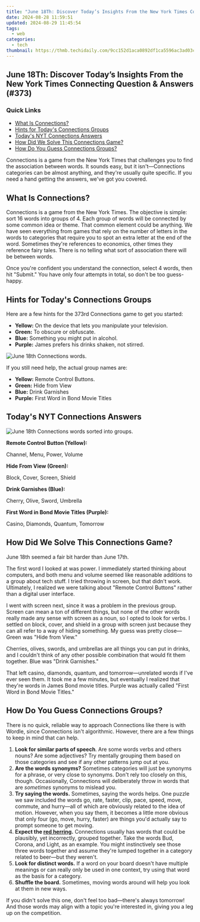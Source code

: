 ```yaml
---
title: "June 18Th: Discover Today’s Insights From the New York Times Connecting Question & Answers (#373)"
date: 2024-08-28 11:59:51
updated: 2024-08-29 11:45:54
tags:
  - web
categories:
  - tech
thumbnail: https://thmb.techidaily.com/9cc152d1aca0892df1ca5596ac3ad03cce388893be920721cefd3090f694d72e.png
---
```


## June 18Th: Discover Today’s Insights From the New York Times Connecting Question & Answers (#373)

### Quick Links

* [What Is Connections?](https://fox-that.techidaily.com/the-ultimate-hack-for-troublesome-airpods-a-comprehensive-list-of-fixes-for-no-audio-issues/)
* [Hints for Today's Connections Groups](https://tech-revival.techidaily.com/the-ultimate-guide-to-crafting-smart-health-targets-using-chatgpt/)
* [Today's NYT Connections Answers](https://activate-lock.techidaily.com/how-to-bypass-icloud-lock-on-iphone-8-plus-by-drfone-ios/)
* [How Did We Solve This Connections Game?](https://technical-tips.techidaily.com/getting-started-with-xtwitter-chats-a-comprehensive-tutorial/)
* [How Do You Guess Connections Groups?](https://some-tips.techidaily.com/new-the-ultimate-list-10-text-effects-to-elevate-your-clips/)

 Connections is a game from the New York Times that challenges you to find the association between words. It sounds easy, but it isn't—Connections categories can be almost anything, and they're usually quite specific. If you need a hand getting the answers, we've got you covered.

##  What Is Connections?

 Connections is a game from the New York Times. The objective is simple: sort 16 words into groups of 4\. Each group of words will be connected by some common idea or theme. That common element could be anything. We have seen everything from games that rely on the number of letters in the words to categories that require you to spot an extra letter at the end of the word. Sometimes they're references to economics, other times they reference fairy tales. There is no telling what sort of association there will be between words.

 Once you're confident you understand the connection, select 4 words, then hit "Submit." You have only four attempts in total, so don't be too guess-happy.

##  Hints for Today's Connections Groups

 Here are a few hints for the 373rd Connections game to get you started:

* **Yellow:** On the device that lets you manipulate your television.
* **Green:** To obscure or obfuscate.
* **Blue:** Something you might put in alcohol.
* **Purple:** James prefers his drinks shaken, not stirred.

![June 18th Connections words.](https://static1.howtogeekimages.com/wordpress/wp-content/uploads/2024/06/june-18th-connections.png) 

 If you still need help, the actual group names are:

* **Yellow:** Remote Control Buttons.
* **Green:** Hide from View
* **Blue:** Drink Garnishes
* **Purple:** First Word in Bond Movie Titles

##  Today's NYT Connections Answers

![June 18th Connections words sorted into groups.](https://static1.howtogeekimages.com/wordpress/wp-content/uploads/2024/06/june-18th-connections-filled.png) 

**Remote Control Button (Yellow):** 

 Channel, Menu, Power, Volume

**Hide From View (Green):** 

 Block, Cover, Screen, Shield

**Drink Garnishes (Blue):** 

 Cherry, Olive, Sword, Umbrella

**First Word in Bond Movie Titles (Purple):** 

 Casino, Diamonds, Quantum, Tomorrow

##  How Did We Solve This Connections Game?

 June 18th seemed a fair bit harder than June 17th. 

 The first word I looked at was power. I immediately started thinking about computers, and both menu and volume seemed like reasonable additions to a group about tech stuff. I tried throwing in screen, but that didn't work. Ultimately, I realized we were talking about "Remote Control Buttons" rather than a digital user interface.

 I went with screen next, since it was a problem in the previous group. Screen can mean a ton of different things, but none of the other words really made any sense with screen as a noun, so I opted to look for verbs. I settled on block, cover, and shield in a group with screen just because they can all refer to a way of hiding something. My guess was pretty close—Green was "Hide from View." 

 Cherries, olives, swords, and umbrellas are all things you can put in drinks, and I couldn't think of any other possible combination that would fit them together. Blue was "Drink Garnishes." 

 That left casino, diamonds, quantum, and tomorrow—unrelated words if I've ever seen them. It took me a few minutes, but eventually I realized that they're words in James Bond movie titles. Purple was actually called "First Word in Bond Movie Titles." 

##  How Do You Guess Connections Groups?

 There is no quick, reliable way to approach Connections like there is with Wordle, since Connections isn't algorithmic. However, there are a few things to keep in mind that can help.

1. **Look for similar parts of speech**. Are some words verbs and others nouns? Are some adjectives? Try mentally grouping them based on those categories and see if any other patterns jump out at you.
2. **Are the words synonyms?** Sometimes categories will just be synonyms for a phrase, or very close to synonyms. Don't rely too closely on this, though. Occasionally, Connections will deliberately throw in words that are _sometimes_ synonyms to mislead you.
3. **Try saying the words.** Sometimes, saying the words helps. One puzzle we saw included the words go, rate, faster, clip, pace, speed, move, commute, and hurry—all of which are obviously related to the idea of motion. However, when you say them, it becomes a little more obvious that only four (go, move, hurry, faster) are things you'd actually say to prompt someone to get moving.
4. **Expect the [red herring](https://www.merriam-webster.com/dictionary/red%20herring).** Connections usually has words that could be plausibly, yet incorrectly, grouped together. Take the words Bud, Corona, and Light, as an example. You might instinctively see those three words together and assume they're lumped together in a category related to beer—but they weren't.
5. **Look for distinct words.** If a word on your board doesn't have multiple meanings or can really only be used in one context, try using that word as the basis for a category.
6. **Shuffle the board.** Sometimes, moving words around will help you look at them in new ways.

 If you didn't solve this one, don't feel too bad—there's always tomorrow! And those words may align with a topic you're interested in, giving you a leg up on the competition.

<ins class="adsbygoogle"
     style="display:block"
     data-ad-format="autorelaxed"
     data-ad-client="ca-pub-7571918770474297"
     data-ad-slot="1223367746"></ins>



<ins class="adsbygoogle"
     style="display:block"
     data-ad-client="ca-pub-7571918770474297"
     data-ad-slot="8358498916"
     data-ad-format="auto"
     data-full-width-responsive="true"></ins>
